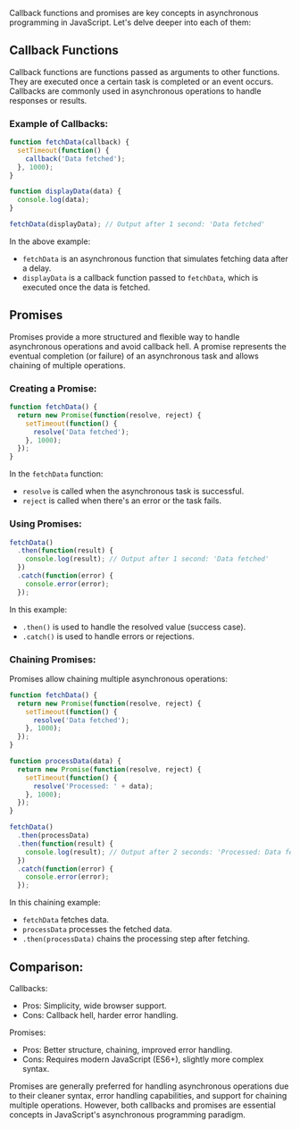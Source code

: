 Callback functions and promises are key concepts in asynchronous programming in JavaScript. Let's delve deeper into each of them:

## Callback Functions

Callback functions are functions passed as arguments to other functions. They are executed once a certain task is completed or an event occurs. Callbacks are commonly used in asynchronous operations to handle responses or results.

### Example of Callbacks:

```javascript
function fetchData(callback) {
  setTimeout(function() {
    callback('Data fetched');
  }, 1000);
}

function displayData(data) {
  console.log(data);
}

fetchData(displayData); // Output after 1 second: 'Data fetched'
```

In the above example:
- `fetchData` is an asynchronous function that simulates fetching data after a delay.
- `displayData` is a callback function passed to `fetchData`, which is executed once the data is fetched.

## Promises

Promises provide a more structured and flexible way to handle asynchronous operations and avoid callback hell. A promise represents the eventual completion (or failure) of an asynchronous task and allows chaining of multiple operations.

### Creating a Promise:

```javascript
function fetchData() {
  return new Promise(function(resolve, reject) {
    setTimeout(function() {
      resolve('Data fetched');
    }, 1000);
  });
}
```

In the `fetchData` function:
- `resolve` is called when the asynchronous task is successful.
- `reject` is called when there's an error or the task fails.

### Using Promises:

```javascript
fetchData()
  .then(function(result) {
    console.log(result); // Output after 1 second: 'Data fetched'
  })
  .catch(function(error) {
    console.error(error);
  });
```

In this example:
- `.then()` is used to handle the resolved value (success case).
- `.catch()` is used to handle errors or rejections.

### Chaining Promises:

Promises allow chaining multiple asynchronous operations:

```javascript
function fetchData() {
  return new Promise(function(resolve, reject) {
    setTimeout(function() {
      resolve('Data fetched');
    }, 1000);
  });
}

function processData(data) {
  return new Promise(function(resolve, reject) {
    setTimeout(function() {
      resolve('Processed: ' + data);
    }, 1000);
  });
}

fetchData()
  .then(processData)
  .then(function(result) {
    console.log(result); // Output after 2 seconds: 'Processed: Data fetched'
  })
  .catch(function(error) {
    console.error(error);
  });
```

In this chaining example:
- `fetchData` fetches data.
- `processData` processes the fetched data.
- `.then(processData)` chains the processing step after fetching.

## Comparison:

Callbacks:
- Pros: Simplicity, wide browser support.
- Cons: Callback hell, harder error handling.

Promises:
- Pros: Better structure, chaining, improved error handling.
- Cons: Requires modern JavaScript (ES6+), slightly more complex syntax.

Promises are generally preferred for handling asynchronous operations due to their cleaner syntax, error handling capabilities, and support for chaining multiple operations. However, both callbacks and promises are essential concepts in JavaScript's asynchronous programming paradigm.
